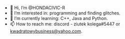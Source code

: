 - 👋 Hi, I’m @HONDACIVIC-R
- 👀 I’m interested in: programming and finding glitches.
- 🌱 I’m currently learning: C++, Java and Python.
- 📫 How to reach me: discord - ziutek kolega#5447 or kwadratowybusiness@yahoo.com.
